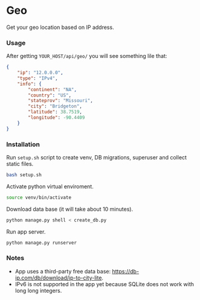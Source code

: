 # Geo

Get your geo location based on IP address.

### Usage

After getting `YOUR_HOST/api/geo/` you will see something lile that:

```json
{
    "ip": "12.0.0.0",
    "type": "IPv4",
    "info": {
        "continent": "NA",
        "country": "US",
        "stateprov": "Missouri",
        "city": "Bridgeton",
        "latitude": 38.7519,
        "longitude": -90.4409
    }
}
```

### Installation

Run `setup.sh` script to create venv, DB migrations, superuser and collect static files.
```sh
bash setup.sh
```

Activate python virtual enviroment.
```sh
source venv/bin/activate
```

Download data base (it will take about 10 minutes).
```sh
python manage.py shell < create_db.py
```

Run app server.
```sh
python manage.py runserver
```

### Notes
* App uses a third-party free data base: https://db-ip.com/db/download/ip-to-city-lite.
* IPv6 is not supported in the app yet because SQLite does not work with long long integers.